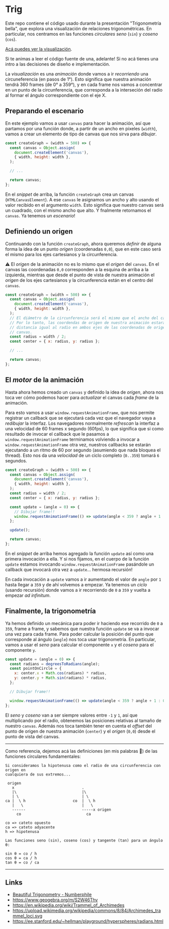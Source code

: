 # Trig

Este repo contiene el código usado durante la presentación "Trigonometría
bella", que explora una visualización de relaciones trigonométricas. En
particular, nos centramos en las funciones _circulares_ _seno_ (`sin`) y
_coseno_ (`cos`).

[Acá puedes ver la visualización](#).

Si te animas a leer el código fuente de una, adelante! Si no acá tienes una
intro a las decisiones de diseño e implementación.

La _visualización_ es una _animación_ donde vamos a ir _recorriendo_ una
circuneferencia (en pasos de 1°). Esto significa que nuestra animación tendrá
360 frames (de 0° a 359°), y en cada frame nos vamos a concentrar en un punto de
la circunferencia, que corresponda a la interseción del radio al formar el
ángulo correspondiente con el eje X.

## Preparando el escenario

En este ejemplo vamos a usar `canvas` para hacer la animación, así que partamos
por una función donde, a partir de un ancho en pixeles (`width`), vamos a crear
un elemento de tipo de canvas que nos sirva para _dibujar_.

```js
const createGraph = (width = 500) => {
  const canvas = Object.assign(
    document.createElement('canvas'),
    { width, height: width },
  );

  // ...

  return canvas;
};
```

En el _snippet_ de arriba, la función `createGraph` crea un canvas
(`HTMLCanvasElement`). A ese `canvas` le asignamos un ancho y alto usando el
valor recibido en el argumento `width`. Esto significa que nuestro canvas será
un cuadrado, con el mismo ancho que alto. Y fnalmente retornamos el `canvas`. Ya
tenemos un _escenario_!

## Definiendo un origen

Continuando con la función `createGraph`, ahora queremos _definir_ de alguna
forma la idea de un punto _origen_ (coordenadas `0,0`), que en este caso será el
mismo para los ejes cartesianos y la circunferencia.

:warning: El _origen_ de la animación no es lo mismo que el _origen_ del
`canvas`. En el canvas las coordenadas `0,0` corresponden a la esquina de arriba
a la izquierda, mientras que desde el punto de vista de nuestra animación el
_origen_ de los ejes cartesianos y la circunferencia están en el centro del
`canvas`.

```js
const createGraph = (width = 500) => {
  const canvas = Object.assign(
    document.createElement('canvas'),
    { width, height: width },
  );
  // El diámetro de la circunferencia será el mismo que el ancho del canvas.
  // Por lo tanto, las coordendas de origen de nuestra animación estarán a una
  // distancia igual al radio en ambos ejes de las coordenadas de origen del
  // canvas.
  const radius = width / 2;
  const center = { x: radius, y: radius };

  // ...

  return canvas;
};
```

## El _motor_ de la animación

Hasta ahora hemos creado un `canvas` y definido la idea de _origen_, ahora nos
toca ver cómo podemos hacer para _actualizar_ el canvas cada _frame_ de la
animación.

Para esto vamos a usar `window.requestAnimationFrame`, que nos
permite registrar un callback que se ejecutará cada vez que el navegador vaya a
_redibujar_ la interfaz. Los navegadores normalmente _refrescan_ la interfaz a
una velocidad de 60 frames x segundo (60fps), lo que significa que si
como resultado de invocar el callback que le pasamos a
`window.requestAnimationFrame` terminamos volviendo a invocar a
`window.requestAnimationFrame` otra vez, nuestros callbacks se estarán
ejecutando a un ritmo de 60 por segundo (asumiendo que nada bloquea el thread).
Esto nos da una _velocidad_ de un ciclo completo (`0..359`) tomará `6` segundos.

```js
const createGraph = (width = 500) => {
  const canvas = Object.assign(
    document.createElement('canvas'),
    { width, height: width },
  );
  const radius = width / 2;
  const center = { x: radius, y: radius };

  const update = (angle = 0) => {
    // Dibujar frame!!
    window.requestAnimationFrame(() => update(angle < 359 ? angle + 1 : 0));
  };

  update();

  return canvas;
};
```

En el _snippet_ de arriba hemos agregado la función `update` así como una
primera invocación a ella. Y si nos fijamos, en el cuerpo de la función `update`
estamos invocando `window.requestAnimationFrame` pasándole un callback que
invocará otra vez a `update`... hermosa recursión!

En cada invocación a `update` vamos a ir aumentando el valor de `angle` por `1`
hasta llegar a `359` y de ahí volvemos a empezar. Ya tenemos un _ciclo_ (usando
recursión) donde vamos a ir recorriendo de `0` a `359` y vuelta a empezar _ad
infinitum_.

## Finalmente, la trigonometría

Ya hemos definido un mecánica para poder ir haciendo ese recorrido de `0` a
`359`, frame a frame, y sabemos que nuestra función `update` se va a invocar una
vez para cada frame. Para poder calcular la posición del punto que corresponde
al ángulo (`angle`) nos toca usar trigonometría. En particular, vamos a usar
el _seno_ para calcular el componente `x` y el _coseno_ para el componente `y`.

```js
const update = (angle = 0) => {
  const radians = degreesToRadians(angle);
  const pointOnCircle = {
    x: center.x + Math.cos(radians) * radius,
    y: center.y + Math.sin(radians) * radius,
  };

  // Dibujar frame!!

  window.requestAnimationFrame(() => update(angle < 359 ? angle + 1 : 0));
};
```

El _seno_ y _coseno_ van a ser siempre valores entre `-1` y `1`, así que
multiplicando por el radio, obtenemos las posiciones relativas al tamaño de
nuestro `canvas`. Además nos toca también tener en cuenta el _offset_ del
punto de origen de nuestra animación (`center`) y el _origen_ (`0,0`) desde el
punto de vista del canvas.

***

Como referencia, dejemos acá las definiciones (en mis palabras :see_no_evil:) de
las funciones circulares fundamentales:

```
Si consideramos la hipotenusa como el radio de una circunferencia con origen en
cualquiera de sus extremos...

 origen
   x                              .
   |\                             |\
   | \                            | \
ca |  \ h                     co  |  \ h
   |   \                          |   \
   ------                         -----x origen
     co                             ca

co => cateto opuesto
ca => cateto adyacente
h => hipotenusa

Las funciones seno (sin), coseno (cos) y tangente (tan) para un ángulo θ:

sin θ = co / h
cos θ = ca / h
tan θ = co / ca
```

***

## Links

* [Beautiful Trigonometry - Numberphile](https://www.youtube.com/watch?v=snHKEpCv0Hk)
* https://www.geogebra.org/m/S2W46Thv
* https://en.wikipedia.org/wiki/Trammel_of_Archimedes
* https://upload.wikimedia.org/wikipedia/commons/8/84/Archimedes_trammel_loci.svg
* https://ee.stanford.edu/~hellman/playground/hyperspheres/radians.html